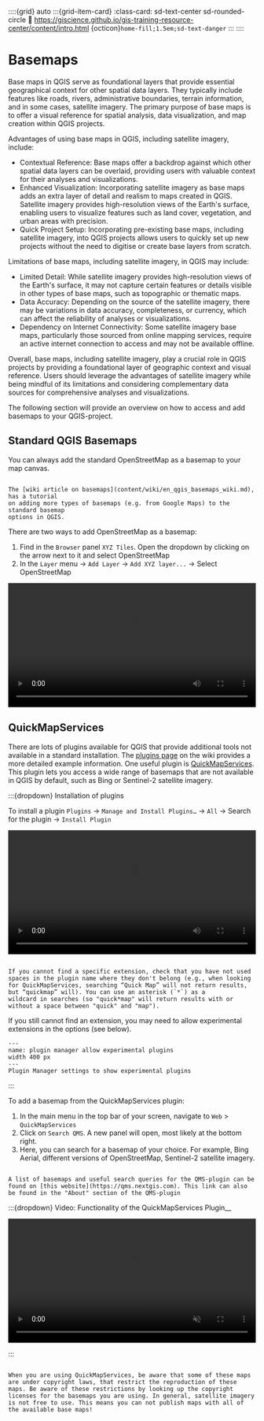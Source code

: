 ::::{grid} auto
:::{grid-item-card}
:class-card: sd-text-center sd-rounded-circle
:link: https://giscience.github.io/gis-training-resource-center/content/intro.html 
{octicon}`home-fill;1.5em;sd-text-danger`
:::
::::

# Basemaps


Base maps in QGIS serve as foundational layers that provide essential geographical context for other spatial data layers. They typically include features like roads, rivers, administrative boundaries, terrain information, and in some cases, satellite imagery. The primary purpose of base maps is to offer a visual reference for spatial analysis, data visualization, and map creation within QGIS projects.

Advantages of using base maps in QGIS, including satellite imagery, include:

* Contextual Reference: Base maps offer a backdrop against which other spatial data layers can be overlaid, providing users with valuable context for their analyses and visualizations.
* Enhanced Visualization: Incorporating satellite imagery as base maps adds an extra layer of detail and realism to maps created in QGIS. Satellite imagery provides high-resolution views of the Earth's surface, enabling users to visualize features such as land cover, vegetation, and urban areas with precision.
* Quick Project Setup: Incorporating pre-existing base maps, including satellite imagery, into QGIS projects allows users to quickly set up new projects without the need to digitise or create base layers from scratch.

Limitations of base maps, including satellite imagery, in QGIS may include:

* Limited Detail: While satellite imagery provides high-resolution views of the Earth's surface, it may not capture certain features or details visible in other types of base maps, such as topographic or thematic maps.
* Data Accuracy: Depending on the source of the satellite imagery, there may be variations in data accuracy, completeness, or currency, which can affect the reliability of analyses or visualizations.
* Dependency on Internet Connectivity: Some satellite imagery base maps, particularly those sourced from online mapping services, require an active internet connection to access and may not be available offline.

Overall, base maps, including satellite imagery, play a crucial role in QGIS projects by providing a foundational layer of geographic context and visual reference. Users should leverage the advantages of satellite imagery while being mindful of its limitations and considering complementary data sources for comprehensive analyses and visualizations.

The following section will provide an overview on how to access and add basemaps to your QGIS-project.

## Standard QGIS Basemaps

You can always add the standard OpenStreetMap as a basemap to your map canvas. 

```{tip}

The [wiki article on basemaps](content/wiki/en_qgis_basemaps_wiki.md), has a tutorial 
on adding more types of basemaps (e.g. from Google Maps) to the standard basemap 
options in QGIS.

```

There are two ways to add OpenStreetMap as a basemap:

1. Find in the `Browser` panel `XYZ Tiles`. Open the dropdown by 
   clicking on the arrow next to it and select OpenStreetMap
2. In the `Layer` menu -> `Add Layer` -> `Add XYZ layer...` -> Select OpenStreetMap 

<video width="100%" controls src="https://github.com/GIScience/gis-training-resource-center/raw/main/fig/Add_basemap_OSM.mp4"></video>

## QuickMapServices

There are lots of plugins available for QGIS that provide additional tools not 
available in a standard installation. The [plugins page](/content/Wiki/en_qgis_plugins_wiki.md) on the wiki provides a more detailed example
information.
One useful plugin is [QuickMapServices](https://nextgis.com/blog/quickmapservices/). 
This plugin lets you access a wide range of basemaps that are not available in 
QGIS by default, such as Bing or Sentinel-2 satellite imagery.

:::{dropdown} Installation of plugins

To install a plugin `Plugins` -> `Manage and Install Plugins…` -> `All` -> 
Search for the plugin -> `Install Plugin`

<!-- FIXME: Plugin installation should be its own section, not nested under 
   QuickMapServices 
 -->

<video width="100%" controls src="https://github.com/GIScience/gis-training-resource-center/raw/main/fig/qgis_plugins.mp4"></video>

```{Tip}

If you cannot find a specific extension, check that you have not used spaces in the plugin name where they don't belong (e.g., when looking for QuickMapServices, searching “Quick Map” will not return results, but “quickmap” will). You can use an asterisk (`*`) as a
wildcard in searches (so "quick*map" will return results with or without a space between "quick" and "map"). 

```

If you still cannot find an extension, you may need to allow experimental 
extensions in the options (see below).

```{figure} /fig/en_30.30.2_plugin_installation_experimental_checkbox.png
---
name: plugin manager allow experimental plugins
width 400 px
---
Plugin Manager settings to show experimental plugins
```

:::

To add a basemap from the QuickMapServices plugin:

1. In the main menu in the top bar of your screen, navigate to `Web` > `QuickMapServices` 
2. Click on `Search QMS`. A new panel will open, most likely at the bottom right.
3. Here, you can search for a basemap of your choice. For example, Bing Aerial, different versions of OpenStreetMap, Sentinel-2 satellite imagery. 

```{Tip}

A list of basemaps and useful search queries for the QMS-plugin can be found on [this website](https://qms.nextgis.com). This link can also be found in the "About" section of the QMS-plugin

```

:::{dropdown} Video: Functionality of the QuickMapServices Plugin__

<video width="100%" controls muted src="https://github.com/GIScience/gis-training-resource-center/raw/main/fig/add_basemap_quickmapservice.mp4"></video>

:::

```{Note}

When you are using QuickMapServices, be aware that some of these maps are under copyright laws, that restrict the reproduction of these maps. Be aware of these restrictions by looking up the copyright licenses for the basemaps you are using. In general, satellite imagery is not free to use. This means you can not publish maps with all of the available base maps!

```


